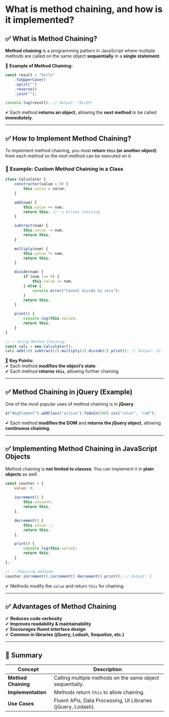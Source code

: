 # What is method chaining, and how is it implemented?

## **✅ What is Method Chaining?**
**Method chaining** is a programming pattern in JavaScript where multiple methods are called on the same object **sequentially** in a **single statement**.  

📌 **Example of Method Chaining:**
```javascript
const result = "hello"
    .toUpperCase()
    .split("")
    .reverse()
    .join("");

console.log(result); // Output: "OLLEH"
```
✔ Each method **returns an object**, allowing the **next method** to be called **immediately**.  

---

## **✅ How to Implement Method Chaining?**
To implement method chaining, you must **return `this` (or another object)** from each method so the next method can be executed on it.  

### **🚀 Example: Custom Method Chaining in a Class**
```javascript
class Calculator {
    constructor(value = 0) {
        this.value = value;
    }

    add(num) {
        this.value += num;
        return this; // 👈 Allows chaining
    }

    subtract(num) {
        this.value -= num;
        return this;
    }

    multiply(num) {
        this.value *= num;
        return this;
    }

    divide(num) {
        if (num !== 0) {
            this.value /= num;
        } else {
            console.error("Cannot divide by zero");
        }
        return this;
    }

    print() {
        console.log(this.value);
        return this;
    }
}

// ✅ Using Method Chaining
const calc = new Calculator();
calc.add(10).subtract(2).multiply(3).divide(2).print(); // Output: 12
```
📌 **Key Points:**  
✔ Each method **modifies the object’s state**.  
✔ Each method **returns `this`**, allowing further chaining.  

---

## **✅ Method Chaining in jQuery (Example)**
One of the most popular uses of method chaining is in **jQuery**.

```javascript
$("#myElement").addClass("active").fadeIn(500).css("color", "red");
```
✔ Each method **modifies the DOM** and **returns the jQuery object**, allowing **continuous chaining**.  

---

## **✅ Implementing Method Chaining in JavaScript Objects**
Method chaining is **not limited to classes**. You can implement it in **plain objects** as well.

```javascript
const counter = {
    value: 0,
    
    increment() {
        this.value++;
        return this;
    },

    decrement() {
        this.value--;
        return this;
    },

    print() {
        console.log(this.value);
        return this;
    }
};

// ✅ Chaining methods
counter.increment().increment().decrement().print(); // Output: 1
```
✔ Methods modify the `value` and return `this` for chaining.  

---

## **✅ Advantages of Method Chaining**
✔ **Reduces code verbosity**  
✔ **Improves readability & maintainability**  
✔ **Encourages fluent interface design**  
✔ **Common in libraries (jQuery, Lodash, Sequelize, etc.)**  

---

## **🚀 Summary**
| **Concept** | **Description** |
|------------|----------------|
| **Method Chaining** | Calling multiple methods on the same object sequentially. |
| **Implementation** | Methods return `this` to allow chaining. |
| **Use Cases** | Fluent APIs, Data Processing, UI Libraries (jQuery, Lodash). |
